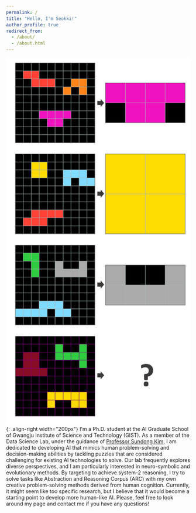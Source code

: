 ```yaml
---
permalink: /
title: "Hello, I'm Seokki!"
author_profile: true
redirect_from: 
  - /about/
  - /about.html
---
```


![Illustration of ARC](/images/ARC_representation.png){: .align-right width="200px"}
I'm a Ph.D. student at the AI Graduate School of Gwangju Institute of Science and Technology (GIST). As a member of the Data Science Lab, under the guidance of [Professor Sundong Kim](http://www.sundong.kim), I am dedicated to developing AI that mimics human problem-solving and decision-making abilities by tackling puzzles that are considered challenging for existing AI technologies to solve. Our lab frequently explores diverse perspectives, and I am particularly interested in neuro-symbolic and evolutionary methods. By targeting to achieve system-2 reasoning, I try to solve tasks like Abstraction and Reasoning Corpus (ARC) with my own creative problem-solving methods derived from human cognition. Currently, it might seem like too specific research, but I believe that it would become a starting point to develop more human-like AI. Please, feel free to look around my page and contact me if you have any questions!

